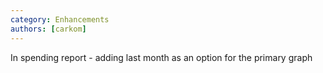 ```yaml
---
category: Enhancements
authors: [carkom]
---
```


In spending report - adding last month as an option for the primary graph
